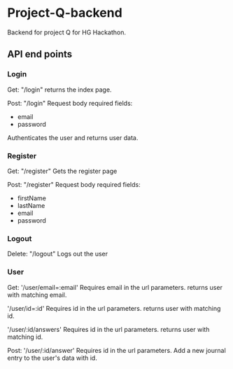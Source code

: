 # Project-Q-backend

Backend for project Q for HG Hackathon.

## API end points

### Login

Get:
"/login"
returns the index page.

Post:
"/login"
Request body required fields:

- email
- password

Authenticates the user and returns user data.

### Register

Get:
"/register"
Gets the register page

Post:
"/register"
Request body required fields:

- firstName
- lastName
- email
- password

### Logout

Delete:
"/logout"
Logs out the user

### User

Get:
'/user/email=:email'
Requires email in the url parameters.
returns user with matching email.

'/user/id=:id'
Requires id in the url parameters.
returns user with matching id.

'/user/:id/answers'
Requires id in the url parameters.
returns user with matching id.

Post:
'/user/:id/answer'
Requires id in the url parameters.
Add a new journal entry to the user's data with id.

